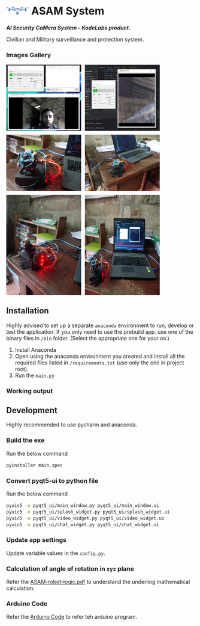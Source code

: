 # <img src="data/images/icons/github_logo.png" height="24px"> ASAM System
___*AI Security CaMera System*_ - _*KodeLabs product.*___

Civilian and Military surveillance and protection system.

### Images Gallery

<div style="display: flex; flex-wrap: wrap; gap: 10px;">
  <img src=".github/images/screenshot-2.png" alt="Screenshot 2" style="width: 200px; height: auto;">
  <img src=".github/images/screenshot-1.png" alt="Screenshot 1" style="width: 200px; height: auto;">
  <img src=".github/images/targeting-robot-1.jpg" alt="Targeting Robot 1" style="width: 200px; height: auto;">
  <img src=".github/images/targeting-robot-3.jpg" alt="Targeting Robot 3" style="width: 200px; height: auto;">
  <img src=".github/images/targeting-robot-5.jpg" alt="Targeting Robot 5" style="width: 200px; height: auto;">
  <img src=".github/images/targeting-robot-6.jpg" alt="Targeting Robot 6" style="width: 200px; height: auto;">
</div>

## Installation

Highly advised to set up a separate `anaconda` environment to run, develop or test the application. If you only need to use the prebuild app. use one of the binary files in `/bin` folder. (Select the appropriate one for your os.)

1. Install Anaconda
2. Open using the anaconda environment you created and install all the required files listed in `/requirements.txt` (use only the one in project root).
3. Run the `main.py`

### Working output



## Development

Highly recommended to use pycharm and anaconda.

### Build the exe 

Run the below command

```bash
pyinstaller main.spec
```

### Convert pyqt5-ui to python file

Run the below command

```bash
pyuic5 -o pyqt5_ui/main_window.py pyqt5_ui/main_window.ui
pyuic5 -o pyqt5_ui/splash_widget.py pyqt5_ui/splash_widget.ui
pyuic5 -o pyqt5_ui/video_widget.py pyqt5_ui/video_widget.ui
pyuic5 -o pyqt5_ui/chat_widget.py pyqt5_ui/chat_widget.ui
```

### Update app settings

Update variable values in the `config.py`.

### Calculation of angle of rotation in `xyz` plane

Refer the [ASAM-robot-logic.pdf](/arduino-robot/ASAM-robot-logic.pdf) to understand the underling mathematical calculation.

### Arduino Code

Refer the [Arduino Code](/arduino-robot/arduino-robot.ino) to refer teh arduino program.

